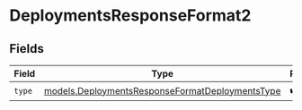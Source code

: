 # DeploymentsResponseFormat2


## Fields

| Field                                                                                                    | Type                                                                                                     | Required                                                                                                 | Description                                                                                              |
| -------------------------------------------------------------------------------------------------------- | -------------------------------------------------------------------------------------------------------- | -------------------------------------------------------------------------------------------------------- | -------------------------------------------------------------------------------------------------------- |
| `type`                                                                                                   | [models.DeploymentsResponseFormatDeploymentsType](../models/deploymentsresponseformatdeploymentstype.md) | :heavy_check_mark:                                                                                       | N/A                                                                                                      |